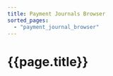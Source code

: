 ```yaml
---
title: Payment Journals Browser
sorted_pages:
  - "payment_journal_browser"
---
```

# {{page.title}}
